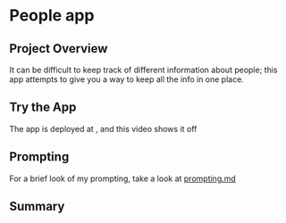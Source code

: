 # People app
## Project Overview
It can be difficult to keep track of different information about people; this app attempts to give you a way to keep all the info in one place.


## Try the App

The app is deployed at <link>, and this video shows it off <link>


## Prompting
For a brief look of my prompting, take a look at [prompting.md](prompting.md)

## Summary

